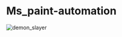 # Ms_paint-automation
![demon_slayer](https://user-images.githubusercontent.com/87863471/131007399-142e9f2b-f238-4067-88b9-5febe47ecedf.PNG)
